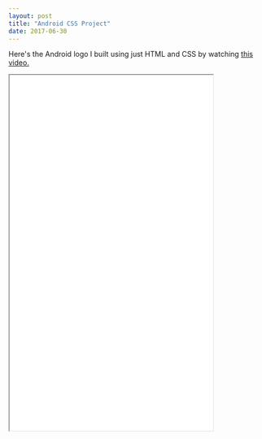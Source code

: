 ```yaml
---
layout: post
title: "Android CSS Project"
date: 2017-06-30
---
```


Here's the Android logo I built using just HTML and CSS by watching [this video.](http://thecodeplayer.com/walkthrough/css3-android-logo)
<iframe src="/android-logo/index.html" width="400" height="700">
  <p>Your browser does not support iframes.</p>
</iframe>
